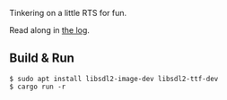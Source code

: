 Tinkering on a little RTS for fun.

Read along in [the log](LOG.md).

## Build & Run

```
$ sudo apt install libsdl2-image-dev libsdl2-ttf-dev
$ cargo run -r
```
